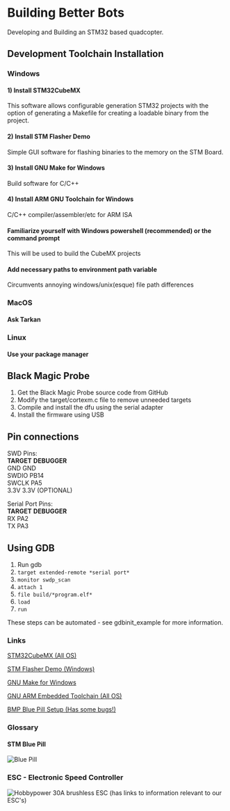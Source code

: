 # Building Better Bots
Developing and Building an STM32 based quadcopter.

## Development Toolchain Installation

### Windows
#### 1) Install STM32CubeMX
This software allows configurable generation STM32 projects with the option of generating a Makefile for creating a loadable binary from the project.
#### 2) Install STM Flasher Demo
Simple GUI software for flashing binaries to the memory on the STM Board.
#### 3) Install GNU Make for Windows
Build software for C/C++
#### 4) Install ARM GNU Toolchain for Windows
C/C++ compiler/assembler/etc for ARM ISA
#### Familiarize yourself with Windows powershell (recommended) or the command prompt
This will be used to build the CubeMX projects
#### Add necessary paths to environment path variable
Circumvents annoying windows/unix(esque) file path differences

### MacOS
#### Ask Tarkan

### Linux
#### Use your package manager

## Black Magic Probe
1. Get the Black Magic Probe source code from GitHub
2. Modify the target/cortexm.c file to remove unneeded targets
3. Compile and install the dfu using the serial adapter
4. Install the firmware using USB

## Pin connections
SWD Pins:  
__TARGET__ __DEBUGGER__  
GND        GND  
SWDIO      PB14  
SWCLK      PA5  
3.3V       3.3V (OPTIONAL)  

Serial Port Pins:  
__TARGET__ __DEBUGGER__  
RX         PA2  
TX         PA3  

## Using GDB
1. Run gdb
2. `target extended-remote *serial port*`
3. `monitor swdp_scan`
4. `attach 1`
5. `file build/*program.elf*`
6. `load`
7. `run`

These steps can be automated - see gdbinit\_example for more information.

### Links
[STM32CubeMX (All OS)](https://www.st.com/en/development-tools/stm32cubemx.html#getsoftware-scroll)

[STM Flasher Demo (Windows)](https://www.st.com/en/development-tools/flasher-stm32.html#getsoftware-scroll)

[GNU Make for Windows](http://gnuwin32.sourceforge.net/packages/make.htm)

[GNU ARM Embedded Toolchain (All OS)](https://developer.arm.com/open-source/gnu-toolchain/gnu-rm/downloads)

[BMP Blue Pill Setup (Has some bugs!)](https://medium.com/@paramaggarwal/converting-an-stm32f103-board-to-a-black-magic-probe-c013cf2cc38c)

### Glossary
#### STM Blue Pill
![Blue Pill](https://jeelabs.org/img/2016/DSC_5474.jpg)

### ESC - Electronic Speed Controller

![Hobbypower 30A brushless ESC](https://artofcircuits.com/product/hobbypower-30a-brushless-esc)
(has links to information relevant to our ESC's)

